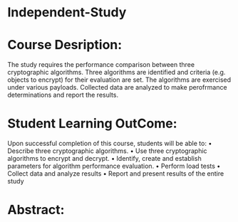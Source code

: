 # Independent-Study
# Course Desription: 
The study requires the performance comparison between three cryptographic algorithms. Three algorithms
are identified and criteria (e.g. objects to encrypt) for their evaluation are set. The algorithms are exercised
under various payloads. Collected data are analyzed to make perofrmance determinations and report the
results.

# Student Learning OutCome:
Upon successful completion of this course, students will be able to:
• Describe three cryptographic algorithms.
• Use three cryptographic algorithms to encrypt and decrypt.
• Identify, create and establish parameters for algorithm performance evaluation.
• Perform load tests
• Collect data and analyze results
• Report and present results of the entire study

# Abstract: 
